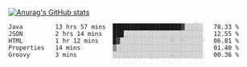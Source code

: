 [![Anurag's GitHub stats](https://github-readme-stats.vercel.app/api?username=sebasphere&count_private=true&theme=tokyonight)](https://github.com/anuraghazra/github-readme-stats)

<!--START_SECTION:waka-->
```text
Java         13 hrs 57 mins  ███████████████████▓░░░░░   78.33 % 
JSON         2 hrs 14 mins   ███░░░░░░░░░░░░░░░░░░░░░░   12.55 % 
HTML         1 hr 12 mins    █▓░░░░░░░░░░░░░░░░░░░░░░░   06.81 % 
Properties   14 mins         ▒░░░░░░░░░░░░░░░░░░░░░░░░   01.40 % 
Groovy       3 mins          ░░░░░░░░░░░░░░░░░░░░░░░░░   00.36 % 
```
<!--END_SECTION:waka-->
